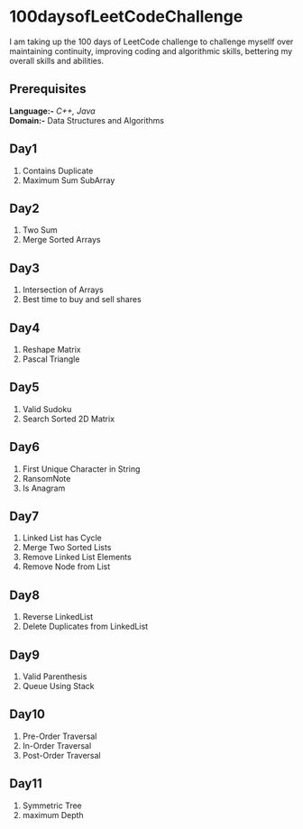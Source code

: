 # 100daysofLeetCodeChallenge

I am taking up the 100 days of LeetCode challenge to challenge mysellf over maintaining continuity, improving coding and algorithmic skills, bettering my overall skills and abilities.

## Prerequisites

**Language:-** _C++, Java_ \
**Domain:-** Data Structures and Algorithms

## Day1

1. Contains Duplicate
2. Maximum Sum SubArray

## Day2

1. Two Sum
2. Merge Sorted Arrays

## Day3

1. Intersection of Arrays
2. Best time to buy and sell shares

## Day4

1. Reshape Matrix
2. Pascal Triangle

## Day5

1. Valid Sudoku
2. Search Sorted 2D Matrix

## Day6
1. First Unique Character in String
2. RansomNote
3. Is Anagram

## Day7
1. Linked List has Cycle
2. Merge Two Sorted Lists
3. Remove Linked List Elements
4. Remove Node from List 

## Day8
1. Reverse LinkedList
2. Delete Duplicates from LinkedList

## Day9
1. Valid Parenthesis
2. Queue Using Stack

## Day10
1. Pre-Order Traversal
2. In-Order Traversal
3. Post-Order Traversal

## Day11
1. Symmetric Tree
2. maximum Depth